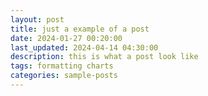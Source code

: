 ```yaml
---
layout: post
title: just a example of a post
date: 2024-01-27 00:20:00
last_updated: 2024-04-14 04:30:00
description: this is what a post look like
tags: formatting charts
categories: sample-posts
---
```


